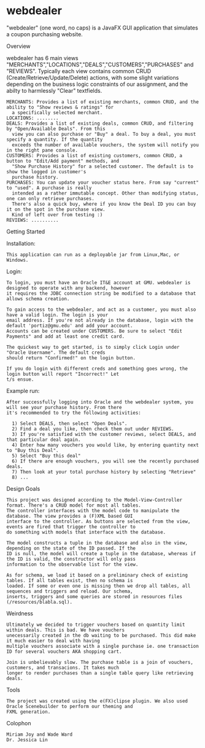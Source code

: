 webdealer
=========

"webdealer" (one word, no caps) is a JavaFX GUI application that simulates a coupon purchasing website.

Overview

  webdealer has 6 main views "MERCHANTS","LOCATIONS","DEALS","CUSTOMERS","PURCHASES" and "REVIEWS". Typically
  each view contains common CRUD (Create/Retrieve/Update/Delete) actions, with some slight variations depending
  on the business logic constraints of our assignment, and the abilty to harmlessly "Clear" textfields.

    MERCHANTS: Provides a list of existing merchants, common CRUD, and the ability to "Show reviews & ratings" for
      a specifically selected merchant.
    LOCATIONS: ........
    DEALS: Provides a list of existing deals, common CRUD, and filtering by "Open/Available Deals". From this
      view you can also purchase or "Buy" a deal. To buy a deal, you must specify a quantity. If the quantity
      exceeds the number of available vouchers, the system will notify you in the right pane console.
    CUSTOMERS: Provides a list of existing customers, common CRUD, a button to "Edit/Add payment" methods, and
      "Show Purchase History" for a selected customer. The default is to show the logged in customer's 
      purchase history.
    PURCHASES: You can update your voucher status here. From say "current" to "used". A purchase is really
      intended as a rather immutable concept. Other than modifying status, one can only retrieve purchases.
      There's also a quick buy, where if you know the Deal ID you can buy it on the spot in the purchase view.
      Kind of left over from testing :)
    REVIEWS: ..........
      
Getting Started

  Installation: 

    This application can run as a deployable jar from Linux,Mac, or Windows.
  
  Login:

    To login, you must have an Oracle IT&E account at GMU. webdealer is designed to operate with any backend, however
    it requires the JDBC connection string be modified to a database that allows schema creation.

    To gain access to the webdealer, and act as a customer, you must also have a valid login. The login is your
    email address. If you're not already in the database, login with the default 'portiz@gmu.edu' and add your account.
    Accounts can be created under CUSTOMERS. Be sure to select "Edit Payments" and add at least one credit card.

    The quickest way to get started, is to simply click Login under "Oracle Username". The default creds
    should return "Confirmed!" on the login button.

    If you do login with different creds and something goes wrong, the login button will report "Incorrect!" Let
    t/s ensue.

  Example run:

    After successfully logging into Oracle and the webdealer system, you will see your purchase history. From there
    it's recommended to try the following activities:

      1) Select DEALS, then select "Open Deals".
      2) Find a deal you like, then check them out under REVIEWS.
      3) If you're satisfied with the customer reviews, select DEALS, and that particular deal again.
      4) Enter how many vouchers you would like, by entering quantity next to "Buy this Deal".
      5) Select "Buy this deal"
      6) If there are enough vouchers, you will see the recently purchased deals.
      7) Then look at your total purchase history by selecting "Retrieve"
      8) ...

Design Goals

    This project was designed according to the Model-View-Controller format. There's a CRUD model for most all tables.
    The controller interfaces with the model code to manipulate the database. The view provides a (F)XML based GUI 
    interface to the controller. As buttons are selected from the view, events are fired that trigger the controller to
    do something with models that interface with the database.

    The model constructs a tuple in the database and also in the view, depending on the state of the ID passed. If the
    ID is null, the model will create a tuple in the database, whereas if the ID is valid, the constructor will only pass
    information to the observable list for the view.

    As for schema, we load it based on a preliminary check of existing tables. If all tables exist, then no schema is
    loaded. If some or even one is missing then we drop all tables, all sequences and triggers and reload. Our schema,
    inserts, triggers and some queries are stored in resources files (/resources/blabla.sql).

Weirdness

    Ultimately we decided to trigger vouchers based on quantity limit within deals. This is bad. We have vouchers
    unecessarily created in the db waiting to be purchased. This did make it much easier to deal with having
    multiple vouchers associate with a single purchase ie. one transaction ID for several vouchers AKA shopping cart.

    Join is unbelievably slow. The purchase table is a join of vouchers, customers, and transacions. It takes much
    longer to render purchases than a single table query like retrieving deals.

  
Tools

    The project was created using the e(FX)clipse plugin. We also used Oracle Scenebuilder to perform our theming and
    FXML generation.

Colophon

    Miriam Joy and Wade Ward
    Dr. Jessica Lin





